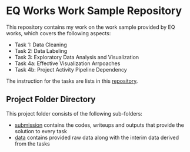 # EQ Works Work Sample Repository

This repository contains my work on the work sample provided by EQ works, which covers the following aspects:  
- Task 1: Data Cleaning  
- Task 2: Data Labeling  
- Task 3: Exploratory Data Analysis and Visualization  
- Task 4a: Effective Visualization Arrpoaches
- Task 4b: Project Activity Pipeline Dependency  

The instruction for the tasks are lists in this [repository](https://gist.github.com/woozyking/f1d50e1fe1b3bf52e3748bc280cf941f).

## Project Folder Directory
This project folder consists of the following sub-folders:  
- [submission](https://github.com/georgecctang/eqworks_work_sample/tree/master/submission) contains the codes, writeups and outputs that provide the solution to every task  
- [data](https://github.com/georgecctang/eqworks_work_sample/tree/master/data) contains provided raw data along with the interim data derived from the tasks  
